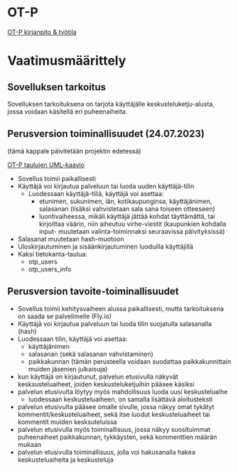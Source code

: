 # OT-P 
[OT-P kirjanpito & työtila](https://github.com/KeranenKirill/OT-P/blob/main/DOKUMENTAATIO/TYOAIKAKIRJANPITO.md)
  
    
# Vaatimusmäärittely
## Sovelluksen tarkoitus

Sovelluksen tarkoituksena on tarjota käyttäjälle keskusteluketju-alusta, jossa voidaan käsitellä eri puheenaiheita.

## Perusversion toiminallisuudet (24.07.2023) 
(tämä kappale päivitetään projektin edetessä)

[OT-P taulujen UML-kaavio](https://github.com/KeranenKirill/OT-P/tree/main/DOKUMENTAATIO/otp_tables_uml)

- Sovellus toimii paikallisesti
- Käyttäjä voi kirjautua palveluun tai luoda uuden käyttäjä-tilin 
   - Luodessaan käyttäjä-tiliä, käyttäjä voi asettaa:
      - etunimen, sukunimen, iän, kotikaupunginsa, käyttäjänimen, salasanan (lisäksi vahvistetaan sala sana toiseen otteeseen)
      - luontivaiheessa, mikäli käyttäjä jättää kohdat täyttämättä, tai kirjoittaa väärin, niin aiheutuu virhe-viestit (kaupunkien kohdalla input- muutetaan valinta-toiminnaksi seuraavissa päivityksissä)
- Salasanat muutetaan hash-muotoon
- Uloskirjautuminen ja sisäänkirjautuminen luoduilla käyttäjillä
- Kaksi tietokanta-taulua:
   - otp_users
   - otp_users_info
  

## Perusversion tavoite-toiminallisuudet

- Sovellus toimii kehitysvaiheen alussa paikallisesti, mutta tarkoituksena on saada se palvelimelle (Fly.io)
- Käyttäjä voi kirjautua palveluun tai luoda tilin suojatulla salasanalla (hash)
- Luodessaan tilin, käyttäjä voi asettaa:
   - käyttäjänimen
   - salasanan (sekä salasanan vahvistaminen)
   - paikkakunnan (tämän perusteella voidaan suodattaa paikkakunnittain muiden jäsenien julkaisuja)
- kun käyttäjä on kirjautunut, palvelun etusivulla näkyvät kesksusteluaiheet, joiden keskusteluketjuihin pääsee käsiksi
- palvelun etusivulta löytyy myös mahdollisuus luoda uusi keskusteluaihe
   - luodessaan keskusteluaiheen, on samalla lisättävä aloitusteksti
- palvelun etusivulta pääsee omalle sivulle, jossa näkyy omat tykätyt kommentit/keskusteluaiheet, sekä itse luodut keskusteluaiheet tai kommentit muiden kesksuteluissa
- palvelun etusivulla myös toiminallisuus, jossa näkyy suosituimmat puheenaiheet paikkakunnan, tykkäysten, sekä kommenttien määrän mukaan
- palvelun etusivulla toiminallisuus, jolla voi hakusanalla hakea keskusteluaiheita ja keskusteluja




